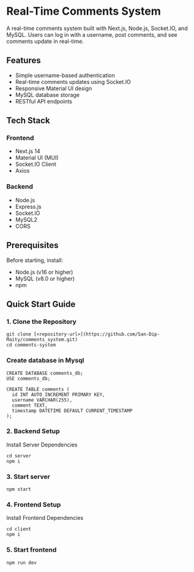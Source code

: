 # Real-Time Comments System

A real-time comments system built with Next.js, Node.js, Socket.IO, and MySQL. Users can log in with a username, post comments, and see comments update in real-time.

## Features

- Simple username-based authentication
- Real-time comments updates using Socket.IO
- Responsive Material UI design
- MySQL database storage
- RESTful API endpoints

## Tech Stack

### Frontend
- Next.js 14
- Material UI (MUI)
- Socket.IO Client
- Axios

### Backend
- Node.js
- Express.js
- Socket.IO
- MySQL2
- CORS

## Prerequisites

Before starting, install:
- Node.js (v16 or higher)
- MySQL (v8.0 or higher)
- npm

## Quick Start Guide

### 1. Clone the Repository
```
git clone [<repository-url>](https://github.com/San-Dip-Maity/comments_system.git)
cd comments-system
```
### Create database in Mysql
```
CREATE DATABASE comments_db;
USE comments_db;

CREATE TABLE comments (
  id INT AUTO_INCREMENT PRIMARY KEY,
  username VARCHAR(255),
  comment TEXT,
  timestamp DATETIME DEFAULT CURRENT_TIMESTAMP
);
```


### 2.  Backend Setup
Install Server Dependencies
```
cd server
npm i
```
### 3. Start server
```
npm start
```
### 4. Frontend Setup
Install Frontend Dependencies
```
cd client
npm i
```
### 5. Start frontend
```
npm run dev
```
